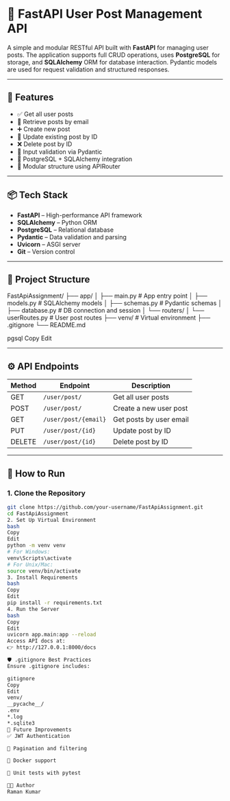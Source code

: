 # 📝 FastAPI User Post Management API

A simple and modular RESTful API built with **FastAPI** for managing user posts. The application supports full CRUD operations, uses **PostgreSQL** for storage, and **SQLAlchemy** ORM for database interaction. Pydantic models are used for request validation and structured responses.

---

## 🚀 Features

- ✅ Get all user posts
- 📧 Retrieve posts by email
- ➕ Create new post
- 🔁 Update existing post by ID
- ❌ Delete post by ID
- 🧾 Input validation via Pydantic
- 🧱 PostgreSQL + SQLAlchemy integration
- 🔀 Modular structure using APIRouter

---

## 📦 Tech Stack

- **FastAPI** – High-performance API framework
- **SQLAlchemy** – Python ORM
- **PostgreSQL** – Relational database
- **Pydantic** – Data validation and parsing
- **Uvicorn** – ASGI server
- **Git** – Version control

---

## 📁 Project Structure

FastApiAssignment/
├── app/
│ ├── main.py # App entry point
│ ├── models.py # SQLAlchemy models
│ ├── schemas.py # Pydantic schemas
│ ├── database.py # DB connection and session
│ └── routers/
│ └── userRoutes.py # User post routes
├── venv/ # Virtual environment
├── .gitignore
└── README.md

pgsql
Copy
Edit

---

## ⚙️ API Endpoints

| Method | Endpoint              | Description                          |
|--------|-----------------------|--------------------------------------|
| GET    | `/user/post/`         | Get all user posts                   |
| POST   | `/user/post/`         | Create a new user post               |
| GET    | `/user/post/{email}`  | Get posts by user email              |
| PUT    | `/user/post/{id}`     | Update post by ID                    |
| DELETE | `/user/post/{id}`     | Delete post by ID                    |

---

## 📌 How to Run

### 1. Clone the Repository

```bash
git clone https://github.com/your-username/FastApiAssignment.git
cd FastApiAssignment
2. Set Up Virtual Environment
bash
Copy
Edit
python -m venv venv
# For Windows:
venv\Scripts\activate
# For Unix/Mac:
source venv/bin/activate
3. Install Requirements
bash
Copy
Edit
pip install -r requirements.txt
4. Run the Server
bash
Copy
Edit
uvicorn app.main:app --reload
Access API docs at:
👉 http://127.0.0.1:8000/docs

🛡️ .gitignore Best Practices
Ensure .gitignore includes:

gitignore
Copy
Edit
venv/
__pycache__/
.env
*.log
*.sqlite3
🧠 Future Improvements
✅ JWT Authentication

📄 Pagination and filtering

🐳 Docker support

🧪 Unit tests with pytest

👨‍💻 Author
Raman Kumar

